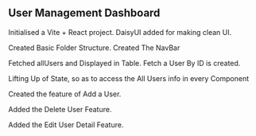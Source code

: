 ## User Management Dashboard
  Initialised a Vite + React project.
  DaisyUI added for making clean UI.

  Created Basic Folder Structure.
  Created The NavBar

  Fetched allUsers and Displayed in Table.
  Fetch a User By ID is created.

  Lifting Up of State, so as to access the All Users info in every Component

  Created the feature of Add a User.

  Added the Delete User Feature.

  Added the Edit User Detail Feature.